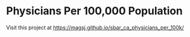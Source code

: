 # Physicians Per 100,000 Population

Visit this project at https://magsj.github.io/sbar_ca_physicians_per_100k/
